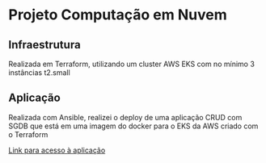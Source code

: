 # Projeto Computação em Nuvem

## Infraestrutura
Realizada em Terraform, utilizando um cluster AWS EKS com no mínimo 3 instâncias t2.small

## Aplicação
Realizada com Ansible, realizei o deploy de uma aplicação CRUD com SGDB que está em uma imagem do docker para o EKS da AWS criado com o Terraform

[Link para acesso à aplicação](http://acfddeda5639643fb9913bc267f099a1-2101360983.us-east-1.elb.amazonaws.com:8000/ "Django App") 
